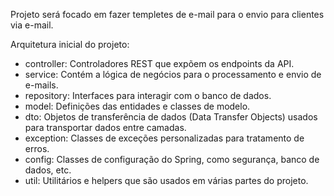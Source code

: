 Projeto será focado em fazer templetes de e-mail para o envio para clientes via e-mail.

Arquitetura inicial do projeto:
 - controller: Controladores REST que expõem os endpoints da API.
 - service: Contém a lógica de negócios para o processamento e envio de e-mails.
 - repository: Interfaces para interagir com o banco de dados.
 - model: Definições das entidades e classes de modelo.
 - dto: Objetos de transferência de dados (Data Transfer Objects) usados para transportar dados entre camadas.
 - exception: Classes de exceções personalizadas para tratamento de erros.
 - config: Classes de configuração do Spring, como segurança, banco de dados, etc.
 - util: Utilitários e helpers que são usados em várias partes do projeto.

 